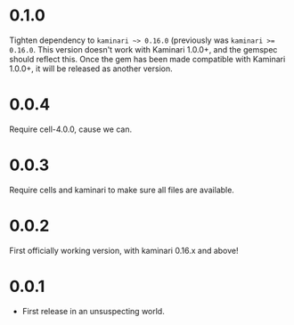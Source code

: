 # 0.1.0

Tighten dependency to `kaminari ~> 0.16.0` (previously was `kaminari >= 0.16.0`.
This version doesn't work with Kaminari 1.0.0+, and the gemspec should reflect this.
Once the gem has been made compatible with Kaminari 1.0.0+, it will be released as another version.

# 0.0.4

Require cell-4.0.0, cause we can.

# 0.0.3

Require cells and kaminari to make sure all files are available.

# 0.0.2

First officially working version, with kaminari 0.16.x and above!

# 0.0.1

* First release in an unsuspecting world.

